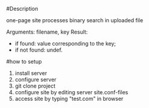 #Description

one-page site processes binary search in uploaded file

Arguments: filename, key
Result:
 - if found: value corresponding to the key;
 - if not found: undef.
 
#how to setup

1. install server
2. configure server
3. git clone project
4. configure site by editing server site.conf-files
5. access site by typing "test.com" in browser
